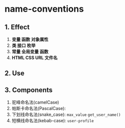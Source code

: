 # name-conventions

## 1. **Effect**

1. **变量 函数 对象属性**
2. **类 接口 枚举**
3. **常量 全局变量 函数**
4. **HTML CSS URL 文件名**

## 2. **Use**

## 3. **Components**

1. 驼峰命名法(camelCase)
2. 帕斯卡命名法(PascalCase):
3. 下划线命名法(snake_case): `max_value` `get_user_name()`
4. 短横线命名法(kebab-case): `user-profile`

